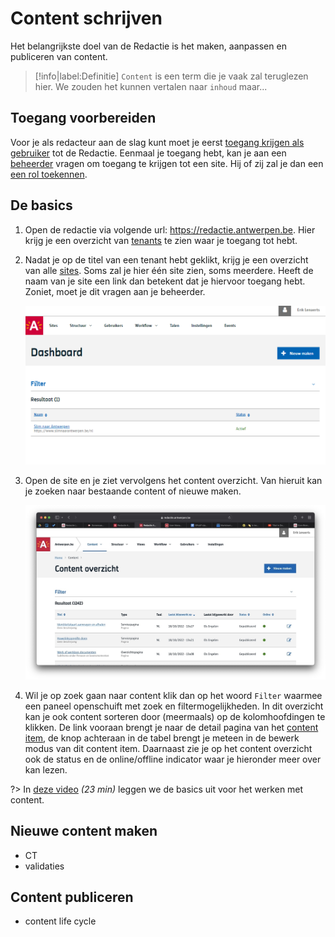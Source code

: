 # Content schrijven

Het belangrijkste doel van de Redactie is het maken, aanpassen en publiceren van content.

> [!info|label:Definitie]
> `Content` is een term die je vaak zal teruglezen hier. We zouden het kunnen vertalen naar `inhoud` maar... 

## Toegang voorbereiden

Voor je als redacteur aan de slag kunt moet je eerst [toegang krijgen als gebruiker](/redactie/content/toegang-aanvragen) tot de Redactie.
Eenmaal je toegang hebt, kan je aan een [beheerder](/redactie/content/toegang-site-beheerder) vragen om toegang te krijgen tot een site. Hij of zij zal je dan een [een rol toekennen](/redactie/content/toegang-rollen-rechten).

## De basics

1) Open de redactie via volgende url: <https://redactie.antwerpen.be>. Hier krijg je een overzicht van [tenants](/common/content/concept-tenant) te zien waar je toegang tot hebt.

2) Nadat je op de titel van een tenant hebt geklikt, krijg je een overzicht van alle [sites](/common/content/concept-site). Soms zal je hier één site zien, soms meerdere.
Heeft de naam van je site een link dan betekent dat je hiervoor toegang hebt. Zoniet, moet je dit vragen aan je beheerder.

    ![Sites overzicht](../assets/redactie-sites-overzicht.png "Een overzicht van alle sites voor deze tenant/")

3) Open de site en je ziet vervolgens het content overzicht. Van hieruit kan je zoeken naar bestaande content of nieuwe maken.

    ![Content overzicht](../assets/redactie-content-overzicht.jpg "Content overzicht")

4) Wil je op zoek gaan naar content klik dan op het woord `Filter` waarmee een paneel openschuift met zoek en filtermogelijkheden.
    In dit overzicht kan je ook content sorteren door (meermaals) op de kolomhoofdingen te klikken.
    De link vooraan brengt je naar de detail pagina van het [content item](/common/content/concept-ci), de knop achteraan in de tabel brengt je meteen in de bewerk modus van dit content item.
    Daarnaast zie je op het content overzicht ook de status en de online/offline indicator waar je hieronder meer over kan lezen.

?> In [deze video](https://app.screencastify.com/v3/watch/cT6PcWKM6wmLkvyLUP4x) *(23 min)* leggen we de basics uit voor het werken met content.

## Nieuwe content maken

- CT
- validaties

## Content publiceren

- content life cycle
